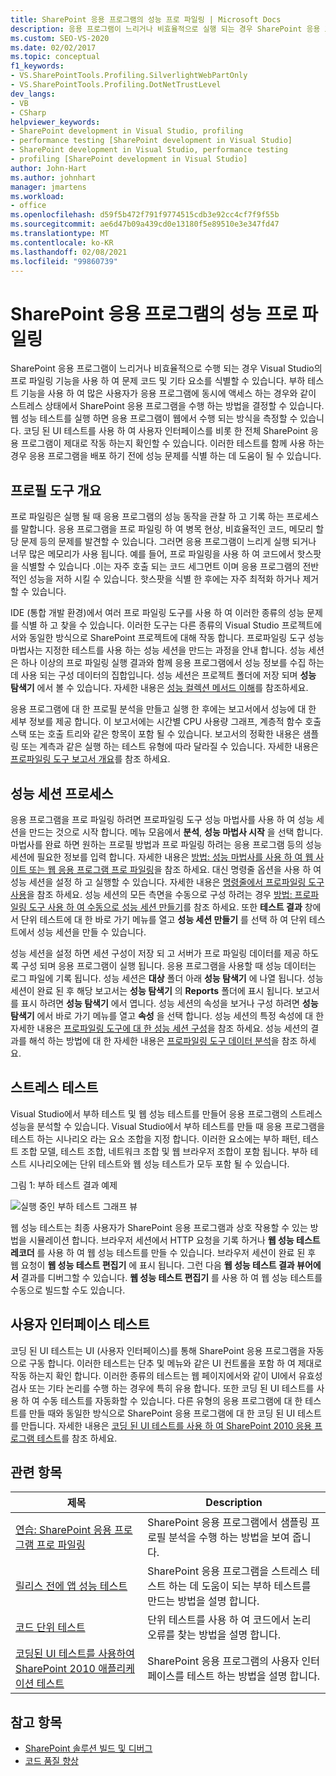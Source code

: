 ```yaml
---
title: SharePoint 응용 프로그램의 성능 프로 파일링 | Microsoft Docs
description: 응용 프로그램이 느리거나 비효율적으로 실행 되는 경우 SharePoint 응용 프로그램의 성능을 프로 파일링 합니다. Visual Studio 프로 파일링 기능을 사용 하 여 문제 코드를 찾을 수 있습니다.
ms.custom: SEO-VS-2020
ms.date: 02/02/2017
ms.topic: conceptual
f1_keywords:
- VS.SharePointTools.Profiling.SilverlightWebPartOnly
- VS.SharePointTools.Profiling.DotNetTrustLevel
dev_langs:
- VB
- CSharp
helpviewer_keywords:
- SharePoint development in Visual Studio, profiling
- performance testing [SharePoint development in Visual Studio]
- SharePoint development in Visual Studio, performance testing
- profiling [SharePoint development in Visual Studio]
author: John-Hart
ms.author: johnhart
manager: jmartens
ms.workload:
- office
ms.openlocfilehash: d59f5b472f791f9774515cdb3e92cc4cf7f9f55b
ms.sourcegitcommit: ae6d47b09a439cd0e13180f5e89510e3e347fd47
ms.translationtype: MT
ms.contentlocale: ko-KR
ms.lasthandoff: 02/08/2021
ms.locfileid: "99860739"
---
```

# <a name="profile-the-performance-of-sharepoint-applications"></a>SharePoint 응용 프로그램의 성능 프로 파일링

SharePoint 응용 프로그램이 느리거나 비효율적으로 수행 되는 경우 Visual Studio의 프로 파일링 기능을 사용 하 여 문제 코드 및 기타 요소를 식별할 수 있습니다. 부하 테스트 기능을 사용 하 여 많은 사용자가 응용 프로그램에 동시에 액세스 하는 경우와 같이 스트레스 상태에서 SharePoint 응용 프로그램을 수행 하는 방법을 결정할 수 있습니다. 웹 성능 테스트를 실행 하면 응용 프로그램이 웹에서 수행 되는 방식을 측정할 수 있습니다. 코딩 된 UI 테스트를 사용 하 여 사용자 인터페이스를 비롯 한 전체 SharePoint 응용 프로그램이 제대로 작동 하는지 확인할 수 있습니다. 이러한 테스트를 함께 사용 하는 경우 응용 프로그램을 배포 하기 전에 성능 문제를 식별 하는 데 도움이 될 수 있습니다.

## <a name="profile-tools-overview"></a>프로필 도구 개요

프로 파일링은 실행 될 때 응용 프로그램의 성능 동작을 관찰 하 고 기록 하는 프로세스를 말합니다. 응용 프로그램을 프로 파일링 하 여 병목 현상, 비효율적인 코드, 메모리 할당 문제 등의 문제를 발견할 수 있습니다. 그러면 응용 프로그램이 느리게 실행 되거나 너무 많은 메모리가 사용 됩니다. 예를 들어, 프로 파일링을 사용 하 여 코드에서 핫스팟을 식별할 수 있습니다 .이는 자주 호출 되는 코드 세그먼트 이며 응용 프로그램의 전반적인 성능을 저하 시킬 수 있습니다. 핫스팟을 식별 한 후에는 자주 최적화 하거나 제거할 수 있습니다.

IDE (통합 개발 환경)에서 여러 프로 파일링 도구를 사용 하 여 이러한 종류의 성능 문제를 식별 하 고 찾을 수 있습니다. 이러한 도구는 다른 종류의 Visual Studio 프로젝트에서와 동일한 방식으로 SharePoint 프로젝트에 대해 작동 합니다. 프로파일링 도구 성능 마법사는 지정한 테스트를 사용 하는 성능 세션을 만드는 과정을 안내 합니다. 성능 세션은 하나 이상의 프로 파일링 실행 결과와 함께 응용 프로그램에서 성능 정보를 수집 하는 데 사용 되는 구성 데이터의 집합입니다. 성능 세션은 프로젝트 폴더에 저장 되며 **성능 탐색기** 에서 볼 수 있습니다. 자세한 내용은 [성능 컬렉션 메서드 이해](../profiling/understanding-performance-collection-methods.md)를 참조하세요.

응용 프로그램에 대 한 프로필 분석을 만들고 실행 한 후에는 보고서에서 성능에 대 한 세부 정보를 제공 합니다. 이 보고서에는 시간별 CPU 사용량 그래프, 계층적 함수 호출 스택 또는 호출 트리와 같은 항목이 포함 될 수 있습니다. 보고서의 정확한 내용은 샘플링 또는 계측과 같은 실행 하는 테스트 유형에 따라 달라질 수 있습니다. 자세한 내용은 [프로파일링 도구 보고서 개요](../profiling/performance-report-overview.md)를 참조 하세요.

## <a name="performance-session-process"></a>성능 세션 프로세스

응용 프로그램을 프로 파일링 하려면 프로파일링 도구 성능 마법사를 사용 하 여 성능 세션을 만드는 것으로 시작 합니다. 메뉴 모음에서 **분석**, **성능 마법사 시작** 을 선택 합니다. 마법사를 완료 하면 원하는 프로필 방법과 프로 파일링 하려는 응용 프로그램 등의 성능 세션에 필요한 정보를 입력 합니다. 자세한 내용은 [방법: 성능 마법사를 사용 하 여 웹 사이트 또는 웹 응용 프로그램 프로 파일링](../profiling/how-to-collect-performance-data-for-a-web-site.md)을 참조 하세요. 대신 명령줄 옵션을 사용 하 여 성능 세션을 설정 하 고 실행할 수 있습니다. 자세한 내용은 [명령줄에서 프로파일링 도구 사용](../profiling/using-the-profiling-tools-from-the-command-line.md)을 참조 하세요. 성능 세션의 모든 측면을 수동으로 구성 하려는 경우 [방법: 프로파일링 도구 사용 하 여 수동으로 성능 세션 만들기](../profiling/how-to-manually-create-performance-sessions.md)를 참조 하세요. 또한 **테스트 결과** 창에서 단위 테스트에 대 한 바로 가기 메뉴를 열고 **성능 세션 만들기** 를 선택 하 여 단위 테스트에서 성능 세션을 만들 수 있습니다.

성능 세션을 설정 하면 세션 구성이 저장 되 고 서버가 프로 파일링 데이터를 제공 하도록 구성 되며 응용 프로그램이 실행 됩니다. 응용 프로그램을 사용할 때 성능 데이터는 로그 파일에 기록 됩니다. 성능 세션은 **대상** 폴더 아래 **성능 탐색기** 에 나열 됩니다. 성능 세션이 완료 된 후 해당 보고서는 **성능 탐색기** 의 **Reports** 폴더에 표시 됩니다. 보고서를 표시 하려면 **성능 탐색기** 에서 엽니다. 성능 세션의 속성을 보거나 구성 하려면 **성능 탐색기** 에서 바로 가기 메뉴를 열고 **속성** 을 선택 합니다. 성능 세션의 특정 속성에 대 한 자세한 내용은 [프로파일링 도구에 대 한 성능 세션 구성](../profiling/configuring-performance-sessions.md)을 참조 하세요. 성능 세션의 결과를 해석 하는 방법에 대 한 자세한 내용은 [프로파일링 도구 데이터 분석](../profiling/analyzing-performance-tools-data.md)을 참조 하세요.

## <a name="stress-test"></a>스트레스 테스트

Visual Studio에서 부하 테스트 및 웹 성능 테스트를 만들어 응용 프로그램의 스트레스 성능을 분석할 수 있습니다. Visual Studio에서 부하 테스트를 만들 때 응용 프로그램을 테스트 하는 시나리오 라는 요소 조합을 지정 합니다. 이러한 요소에는 부하 패턴, 테스트 조합 모델, 테스트 조합, 네트워크 조합 및 웹 브라우저 조합이 포함 됩니다. 부하 테스트 시나리오에는 단위 테스트와 웹 성능 테스트가 모두 포함 될 수 있습니다.

그림 1: 부하 테스트 결과 예제

![실행 중인 부하 테스트 그래프 뷰](../sharepoint/media/load-webgraphs.png "실행 중인 부하 테스트 그래프 뷰")

웹 성능 테스트는 최종 사용자가 SharePoint 응용 프로그램과 상호 작용할 수 있는 방법을 시뮬레이션 합니다. 브라우저 세션에서 HTTP 요청을 기록 하거나 **웹 성능 테스트 레코더** 를 사용 하 여 웹 성능 테스트를 만들 수 있습니다. 브라우저 세션이 완료 된 후 웹 요청이 **웹 성능 테스트 편집기** 에 표시 됩니다. 그런 다음 **웹 성능 테스트 결과 뷰어에서** 결과를 디버그할 수 있습니다. **웹 성능 테스트 편집기** 를 사용 하 여 웹 성능 테스트를 수동으로 빌드할 수도 있습니다.

## <a name="test-user-interfaces"></a>사용자 인터페이스 테스트

코딩 된 UI 테스트는 UI (사용자 인터페이스)를 통해 SharePoint 응용 프로그램을 자동으로 구동 합니다. 이러한 테스트는 단추 및 메뉴와 같은 UI 컨트롤을 포함 하 여 제대로 작동 하는지 확인 합니다. 이러한 종류의 테스트는 웹 페이지에서와 같이 UI에서 유효성 검사 또는 기타 논리를 수행 하는 경우에 특히 유용 합니다. 또한 코딩 된 UI 테스트를 사용 하 여 수동 테스트를 자동화할 수 있습니다. 다른 유형의 응용 프로그램에 대 한 테스트를 만들 때와 동일한 방식으로 SharePoint 응용 프로그램에 대 한 코딩 된 UI 테스트를 만듭니다. 자세한 내용은 [코딩 된 UI 테스트를 사용 하 여 SharePoint 2010 응용 프로그램 테스트](/previous-versions/visualstudio/visual-studio-2015/test/testing-sharepoint-2010-applications-with-coded-ui-tests?preserve-view=true&view=vs-2015)를 참조 하세요.

## <a name="related-topics"></a>관련 항목

|제목|Description|
|-----------|-----------------|
|[연습: SharePoint 응용 프로그램 프로 파일링](../sharepoint/walkthrough-profiling-a-sharepoint-application.md)|SharePoint 응용 프로그램에서 샘플링 프로필 분석을 수행 하는 방법을 보여 줍니다.|
|[릴리스 전에 앱 성능 테스트](/azure/devops/test/load-test/run-performance-tests-app-before-release?view=vsts&preserve-view=true)|SharePoint 응용 프로그램을 스트레스 테스트 하는 데 도움이 되는 부하 테스트를 만드는 방법을 설명 합니다.|
|[코드 단위 테스트](../test/unit-test-your-code.md)|단위 테스트를 사용 하 여 코드에서 논리 오류를 찾는 방법을 설명 합니다.|
|[코딩된 UI 테스트를 사용하여 SharePoint 2010 애플리케이션 테스트](/previous-versions/visualstudio/visual-studio-2015/test/testing-sharepoint-2010-applications-with-coded-ui-tests?preserve-view=true&view=vs-2015)|SharePoint 응용 프로그램의 사용자 인터페이스를 테스트 하는 방법을 설명 합니다.|

## <a name="see-also"></a>참고 항목

- [SharePoint 솔루션 빌드 및 디버그](../sharepoint/building-and-debugging-sharepoint-solutions.md)
- [코드 품질 향상](../test/improve-code-quality.md)
